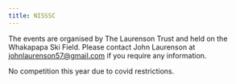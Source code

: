 ```yaml
---
title: NISSSC
---
```

The events are organised by The Laurenson Trust and held on the Whakapapa Ski Field. Please contact John Laurenson at johnlaurenson57@gmail.com if you require any information. 

No competition this year due to covid restrictions. 
